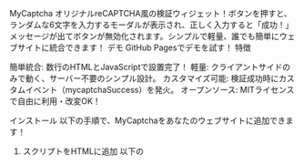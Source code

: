 MyCaptcha
オリジナルreCAPTCHA風の検証ウィジェット！ボタンを押すと、ランダムな6文字を入力するモーダルが表示され、正しく入力すると「成功！」メッセージが出てボタンが無効化されます。シンプルで軽量、誰でも簡単にウェブサイトに統合できます！
デモ
GitHub Pagesでデモを試す！
特徴

簡単統合: 数行のHTMLとJavaScriptで設置完了！
軽量: クライアントサイドのみで動く、サーバー不要のシンプル設計。
カスタマイズ可能: 検証成功時にカスタムイベント（mycaptchaSuccess）を発火。
オープンソース: MITライセンスで自由に利用・改変OK！

インストール
以下の手順で、MyCaptchaをあなたのウェブサイトに追加できます！
1. スクリプトをHTMLに追加
以下の<script>タグを<head>または<body>に貼り付けます。CDN（jsDelivr）経由で提供しています。
```<script src="https://cdn.jsdelivr.net/gh/Nawadan1215/original-bot-check-v1@latest/client/mycaptcha.js"></script>```

注: Tailwind CSSを使用しているので、デザインを維持したい場合は以下も追加（オプション）。
```<script src="https://cdn.tailwindcss.com"></script>```

2. HTMLにMyCaptchaを埋め込む
```
<div id="mycaptcha"></div>を追加し、MyCaptcha.renderを呼び出します。
<div id="mycaptcha"></div>
<script>
  MyCaptcha.render('mycaptcha');
</script>
```
使い方

設置: 上記のコードをHTMLにコピペ。
動作:
ユーザーが「私はロボットではありません」ボタンをクリック。
モーダルが表示され、ランダムな6文字（英数字）を入力。
「検証」ボタン（またはEnterキー）でチェック。
正しい場合: 「成功！」メッセージが表示され、ボタンが無効化。mycaptchaSuccessイベントが発火。
間違った場合: エラーメッセージが表示され、再試行可能。


カスタム処理: 成功時にmycaptchaSuccessイベントをキャッチして、次のアクションを設定。

コード例（フル）
以下の完全な例をコピペすれば、すぐに動きます！
```
<!DOCTYPE html>
<html lang="ja">
<head>
  <meta charset="UTF-8">
  <meta name="viewport" content="width=device-width, initial-scale=1.0">
  <title>MyCaptcha デモ</title>
  <script src="https://cdn.tailwindcss.com"></script>
  <script src="https://cdn.jsdelivr.net/gh/Nawadan1215/original-bot-check-v1@latest/client/mycaptcha.js"></script>
</head>
<body class="bg-gray-100 flex items-center justify-center min-h-screen">
  <div class="text-center">
    <h1 class="府-3xl font-bold mb-4">MyCaptcha デモ</h1>
    <div id="mycaptcha"></div>
  </div>
  <script>
    MyCaptcha.render('mycaptcha');
    document.getElementById('mycaptcha').addEventListener('mycaptchaSuccess', () => {
      console.log('検証成功！ここで次の処理を追加！');
      // 例: フォーム送信やページ遷移
    });
  </script>
</body>
</html>
```
カスタマイズ

ID変更: `<div id="mycaptcha">`を任意のIDに変更（例: `MyCaptcha.render('custom-id')`）。
スタイル: Tailwind CSSでカスタマイズ、または独自CSSを適用。
イベント処理: mycaptchaSuccessでカスタムロジックを実装。例:`document.getElementById('mycaptcha').addEventListener('mycaptchaSuccess', () => {
  alert('検証成功しました！');
});
`


バグ修正履歴

2025-06-14: ボタン押下でモーダルが消えるバグを修正。イベント競合を解消。

将来の予定

サーバーサイド検証: トークンをサーバーで検証するAPIを追加予定（セキュリティ強化）。
多言語対応: 英語や他の言語でモーダルテキストをカスタマイズ。
画像認証: 文字入力に加えて、画像選択式の認証を追加予定。

開発者向け

リポジトリ: github.com/Nawadan1215/original-bot-check-v1
バグ報告: Issuesでフィードバックをお待ちしてます！
コントリビュート: プルリクエスト大歓迎！

ライセンス
MITライセンスのもと、自由に利用・改変・配布可能です。商用利用もOK！
クレジット
xAIのGrok 3によって、めっちゃ賢く作られました！😊
